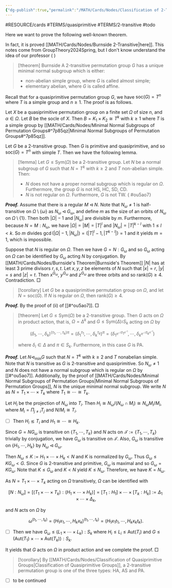 ```yaml
---
{"dg-publish":true,"permalink":"/MATH/Cards/Nodes/Classification of 2-Transitive Groups/","dgPassFrontmatter":true}
---
```


 #RESOURCE/cards #TERMS/quasiprimitive #TERMS/2-transitive #todo 

Here we want to prove the following well-known theorem. 

In fact, it is proved [[MATH/Cards/Nodes/Burnside 2-Transitive\|here]]. This notes come from GroupTheory2024Spring, but I don't know understand the idea of our professor ( )

> [!theorem] Burnside
> A $2$-transitive permutation group $G$ has a unique minimal normal subgroup which is either:
> - non-abelian simple group, where $G$ is called almost simple;
> - elementary abelian, where $G$ is called affine.

Recall that for a quasiprimitive permutation group $G$, we have $\mathrm{soc}(G)=T^n$ where $T$ is a simple group and $n\geq 1$. The proof is as follows.


<div class="transclusion internal-embed is-loaded"><div class="markdown-embed">



Let $X$ be a quasiprimitive permutation group on a finite set $\Omega$ of size $n$, and $\alpha\in\Omega$. Let $B$ be the socle of $X$. Then $B=K_1\times K_2\cong T^k$ with $k\geq 1$ where $T$ is a simple group by [[MATH/Cards/Nodes/Minimal Normal Subgroups of Permutation Groups#^7p85qz\|Minimal Normal Subgroups of Permutation Groups#^7p85qz]]. 

</div></div>


Let $G$ be a $2$-transitive group. Then $G$ is primitive and quasiprimitive, and so $\mathrm{soc}(G)=T^n$ with simple $T$. Then we have the following lemma.

> [!lemma] 
> Let $G\leq\mathrm{Sym}(\Omega)$ be a $2$-transitive group. Let $N$ be a normal subgroup of $G$ such that $N=T^k$ with $k\geq 2$ and $T$ non-abelian simple. Then:
> - $N$ does not have a proper normal subgroup which is regular on $\Omega$. Furthermore, the group $G$ is not HS, HC, SD, CD.
> - $N$ is not regular on $\Omega$. Furthermore, $G$ is not TW.
{ #ou5ao7}


**_Proof._**
Assume that there is a regular $M\lhd N$. Note that $N_{\omega}\neq 1$ is half-transitive on $\Omega\setminus\{\omega\}$ as $N_\omega\lhd G_\omega$, and define $m$ as the size of an orbits of $N_\omega$ on $\Omega\setminus\{1\}$. Then both $|\Omega|-1$ and $|N_\omega|$ are divisible by $m$. Furthermore, because $N=M{:}N_\omega$, we have $|\Omega|=|M|=|T|^l$ and $|N_\omega|=|T|^{k-l}$ with $1\leq l<k$. So $m$ divides $\gcd(|\Omega|-1,|N_\omega|)=(|T|^l-1,|T^{k-l}|)=1$ and it yields $m=1$, which is impossible.

Suppose that $N$ is regular on $\Omega$. Then we have $G=N{:}G_{\omega}$ and so $G_\omega$ acting on $\Omega$ can be identified by $G_\omega$ acting $N$ by conjugation. By [[MATH/Cards/Nodes/Burnside's Theorem\|Burnside's Theorem]] $|N|$ has at least $3$ prime divisors $r,s,t$. Let $x,y,z$ be elements of $N$ such that $|x|=r$, $|y|=s$ and $|z|=t$. Then $x^{G_\omega}$, $y^{G_\omega}$ and $z^{G_\omega}$ are three orbits and so $\mathrm{rank}(G)\geq 4$. Contradiction.
□

> [!corollary]
> Let $G$ be a quasiprimitive permutation group on $\Omega$, and let $N=\mathrm{soc}(G)$. If $N$ is regular on $\Omega$, then $\mathrm{rank}(G)\geq 4$.

**_Proof._**
By the proof of (ii) of [[#^ou5ao7]].
□

> [!theorem]
> Let $G\leq\mathrm{Sym}(\Omega)$ be a $2$-transitive group. Then $G$ acts on $\Omega$ in product action, that is, $\Omega=\Delta^k$ and $G\leq\mathrm{Sym}({\Delta})\wr S_k$ acting on $\Omega$ by 
> 
> $$(\delta_1,\cdots,\delta_k)^{(\tau_1,\cdots,\tau_k)\pi}=(\delta_1^{\tau_1},\cdots,\delta_k^{\tau_k})^\pi=(\delta_{1^{\pi^{-1}}}^{\tau_{1^{\pi^{-1}}}},\cdots,\delta_{k^{\pi^{-1}}}^{\tau_{k^{\pi^{-1}}}})$$
> 
> where $\delta_i\in\Delta$ and $\pi\in S_k$. Furthermore, in this case $G$ is PA.

**_Proof._**
Let $N\lhd_{\min}G$ such that $N=T^k$ with $k\geq 2$ and $T$ nonabelian simple. Note that $N$ is transitive as $G$ is $2$-transitive and quasiprimitive. So $N_\omega\neq 1$ and $N$ does not have a normal subgroup which is regular on $\Omega$ by [[#^ou5ao7]]. Additionally, by the proof of [[MATH/Cards/Nodes/Minimal Normal Subgroups of Permutation Groups\|Minimal Normal Subgroups of Permutation Groups]], $N$ is the unique minimal normal subgroup. We write $N$ as $N=T_1\times\cdots\times T_k$ where $T_1\cong\cdots\cong T_k$. 

Let $H_i$ be the projection of $N_\omega$ into $T_i$. Then $H_i\cong N_\omega/(N_\omega\cap M_i)\cong N_\omega M_i/M_i$, where $M_i=\Pi_{j\neq i}T_j$ and $N/M_i\cong T_i$. 

- [ ] Then $H_i\lesssim T_i$ and $H_1\cong\cdots\cong H_k$.

Since $G=NG_\omega$ is transitive on $\{T_1,\cdots,T_k\}$ and $N$ acts on $\mathscr T:=\{T_1,\cdots,T_k\}$ trivially by conjugation, we have $G_\omega$ is transitive on $\mathscr T$. Also, $G_\omega$ is transitive on $\{H_1,\cdots,H_k\}$ by $N_\omega\lhd G_\omega$.

Then $N_\omega\leq K:=H_1\times\cdots\times H_k<N$ and $K$ is normalized by $G_\omega$. Thus $G_{\omega}\leq KG_\omega<G$. Since $G$ is $2$-transitive and primitive, $G_\omega$ is maximal and so $G_\omega=KG_\omega$. Note that $K\leq G_\omega$ and $K<N$ yield $K\leq N_\omega$. Therefore, we have $K=N_\omega$. 

As $N=T_1\times\cdots\times T_k$ acting on $\Omega$ transitively, $\Omega$ can be identified with

$$[N{:}N_\omega]=[(T_1\times\cdots\times T_k):(H_1\times\cdots\times H_k)]=[T_1:H_1]\times\cdots\times[T_k:H_k]:=\Delta_1\times\cdots\times\Delta_k,$$

and $N$ acts on $\Omega$ by 

$$\omega^{(t_1,\cdots,t_k)}=(H_1x_1,\cdots,H_kx_k)^{(t_1,\cdots,t_k)}=(H_1x_1t_1,\cdots,H_kx_kt_k).$$

- [ ] Then we have $G_\omega\leq(L_1\times\cdots\times L_k){:}S_k$ where $H_i\leq L_i\leq\mathrm{Aut}(T_i)$ and $G\leq(\mathrm{Aut}(T_1)\times\cdots\times\mathrm{Aut}(T_k)){:}S_k$.


It yields that $G$ acts on $\Omega$ in product action and we complete the proof.
□

> [!corollary]
> By [[MATH/Cards/Nodes/Classification of Quasiprimitive Groups\|Classification of Quasiprimitive Groups]], a $2$-transitive permutation group is one of the three types: HA, AS and PA.

- [ ] to be continued

